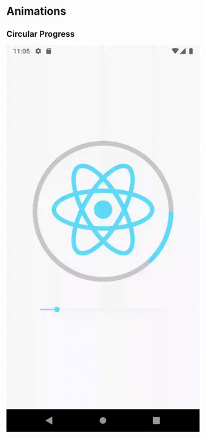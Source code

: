# Animations

## Circular Progress
![Circular Progress](https://github.com/savioserra/rn-animations/blob/master/docs/images/circular_progress.gif)
